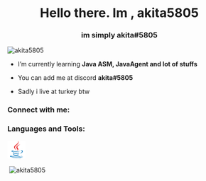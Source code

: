 <h1 align="center">Hello there. Im , akita5805</h1>
<h3 align="center">im simply akita#5805</h3>

<p align="left"> <img src="https://komarev.com/ghpvc/?username=akita5805&label=views&color=01090e&style=plastic" alt="akita5805" /> </p>

- I’m currently learning **Java ASM, JavaAgent and lot of stuffs**

- You can add me at discord **akita#5805**

- Sadly i live at turkey btw

<h3 align="left">Connect with me:</h3>
<p align="left">
</p>

<h3 align="left">Languages and Tools:</h3>
<p align="left"> <a href="https://www.java.com" target="_blank" rel="noreferrer"> <img src="https://raw.githubusercontent.com/devicons/devicon/master/icons/java/java-original.svg" alt="java" width="40" height="40"/> </a> </p>

<p>&nbsp;<img align="center" src="https://github-readme-stats.vercel.app/api?username=akita5805&show_icons=true&theme=cobalt&hide_border=true&locale=en" alt="akita5805" /></p>
